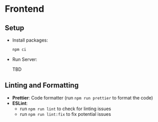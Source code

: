 # Frontend

## Setup

- Install packages:

  ```bash
  npm ci
  ```

- Run Server:

  TBD

## Linting and Formatting

- **Prettier**: Code formatter (run `npm run prettier` to format the code)
- **ESLint**:
  - run `npm run lint` to check for linting issues
  - run `npm run lint:fix` to fix potential issues
